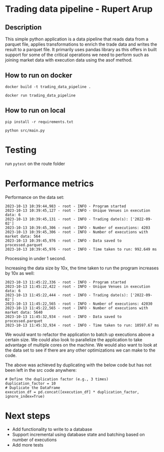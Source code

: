 # Trading data pipeline - Rupert Arup

## Description

This simple python application is a data pipeline that reads data from a parquet file, applies transformations to enrich the trade data and writes the result to a parquet file.
It primarily uses pandas library as this offers in built support for some of the critical operations we need to perform such as joining market data with execution data using the asof method.


## How to run on docker

`docker build -t trading_data_pipeline .`

`docker run trading_data_pipeline`

## How to run on local

`pip install -r requirements.txt`

`python src/main.py`


# Testing

run `pytest` on the route folder

# Performance metrics

Performance on the data set:

```
2023-10-13 10:39:44,983 - root - INFO - Program started
2023-10-13 10:39:45,127 - root - INFO - Unique Venues in execution data: 6
2023-10-13 10:39:45,131 - root - INFO - Trading date(s): ['2022-09-02']
2023-10-13 10:39:45,306 - root - INFO - Number of executions: 4203
2023-10-13 10:39:45,306 - root - INFO - Number of executions with market data: 564
2023-10-13 10:39:45,976 - root - INFO - Data saved to processed.parquet
2023-10-13 10:39:45,976 - root - INFO - Time taken to run: 992.649 ms
```

Processing in under 1 second.


Increasing the data size by 10x, the time taken to run the program increases by 10x as well:

```
2023-10-13 11:45:22,336 - root - INFO - Program started
2023-10-13 11:45:22,422 - root - INFO - Unique Venues in execution data: 6
2023-10-13 11:45:22,444 - root - INFO - Trading date(s): ['2022-09-02']
2023-10-13 11:45:22,565 - root - INFO - Number of executions: 42030
2023-10-13 11:45:22,565 - root - INFO - Number of executions with market data: 5640
2023-10-13 11:45:32,934 - root - INFO - Data saved to processed.parquet
2023-10-13 11:45:32,934 - root - INFO - Time taken to run: 10597.67 ms
```

We would want to refactor the application to batch up executions above a certain size. We could also look to parallelize the application to take advantage of multiple cores on the machine. We would also want to look at the data set to see if there are any other optimizations we can make to the code.

The above was achieved by duplicating with the below code but has not been left in the src code anywhere:

```
# Define the duplication factor (e.g., 3 times)
duplication_factor = 10
# Duplicate the DataFrame
execution_df = pd.concat([execution_df] * duplication_factor, ignore_index=True)
```

# Next steps

- Add functionality to write to a database 
- Support incremental using database state and batching based on number of executions
- Add more tests
